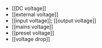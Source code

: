 - [[DC voltage]]
- [[external voltage]]
- [[input voltage]]; [[output voltage]]
- [[mains voltage]]
- [[preset voltage]]
- [[voltage drop]]
